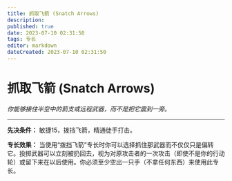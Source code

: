 ```yaml
---
title: 抓取飞箭 (Snatch Arrows)
description: 
published: true
date: 2023-07-10 02:31:50
tags: 专长
editor: markdown
dateCreated: 2023-07-10 02:31:50
---
```


# 抓取飞箭 (Snatch Arrows)

_你能够接住半空中的箭支或远程武器，而不是把它震到一旁。_

* * *

**先决条件：** 敏捷15，拨挡飞箭，精通徒手打击。

**专长效果：**
当使用“拨挡飞箭”专长时你可以选择抓住那武器而不仅仅只是偏转它。投掷武器可以立刻被扔回去，视为对原攻击者的一次攻击（即使不是你的行动轮）或留下来在以后使用。你必须至少空出一只手（不拿任何东西）来使用此专长。

